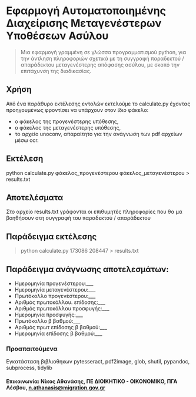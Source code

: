 # Εφαρμογή Αυτοματοποιημένης Διαχείρισης Μεταγενέστερων Υποθέσεων Ασύλου

> Μια εφαρμογή γραμμένη σε γλώσσα προγραμματισμού python, για την άντληση πληροφοριών σχετικά με τη συγγραφή παραδεκτού / απαράδεκτου μεταγενέστερης απόφασης ασύλου, με σκοπό την επιτάχυνση της διαδικασίας.

## Χρήση
Από ένα παράθυρο εκτέλεσης εντολών εκτελούμε το calculate.py έχοντας προηγουμένως φροντίσει να υπάρχουν στον ίδιο φάκελο: 
- ο φάκελος της προγενέστερης υπόθεσης,
- ο φάκελος της μεταγενέστερης υπόθεσης, 
- το αρχείο unoconv, απαραίτητο για την ανάγνωση των pdf αρχείων μέσω ocr.

## Εκτέλεση
python calculate.py φάκελος_προγενέστερου φάκελος_μεταγενέστερου > results.txt
## Αποτελέσματα
Στο αρχείο results.txt γράφονται οι επιθυμητές πληροφορίες που θα μα βοηθήσουν στη συγγραφή του παραδεκτού / απαράδεκτου
## Παράδειγμα εκτέλεσης
> python  calculate.py 173086 208447 > results.txt

## Παράδειγμα ανάγνωσης αποτελεσμάτων:
- Ημερομηνία προγενέστερου:___
-  Ημερομηνία μεταγενέστερου:___
-  Πρωτόκολλο προγενέστερου:___
-  Αριθμός πρωτοκόλλου. επίδοσης:___
-  Αριθμός πρωτοκόλλου προσφυγής:___
-  Ημερομηνία προσφυγής:___
-  Πρωτόκολλο β βαθμού:___
-  Αριθμός πρωτ επίδοσης β βαθμού:___
-  Ημερομηνία επίδοσης β βαθμού:___
### Προαπαιτούμενα
Εγκατάσταση βιβλιοθηκων pytesseract, pdf2image, glob, shutil, pypandoc, subprocess, tidylib


#### Επικοινωνία: Νίκος Αθανάσης, ΠΕ ΔΙΟΙΚΗΤΙΚΟ - ΟΙΚΟΝΟΜΙΚΟ, ΠΓΑ Λέσβου, n.athanasis@migration.gov.gr

